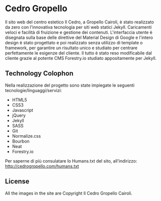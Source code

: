 # Cedro Gropello

Il sito web del centro estetico Il Cedro, a Gropello Cairoli, è stato realizzato da zero con l'innovativa tecnologia per siti web statici Jekyll. Caricamenti veloci e facilità di fruizione e gestione dei contenuti. L'interfaccia utente è disegnata sulla base delle direttive del Material Design di Google e l'intero design è stato progettato e poi realizzato senza utilizzo di template o framework, per garantire un risultato unico e studiato per centrare perfettamente le esigenze del cliente. Il tutto è stato reso modificabile dal cliente grazie al potente CMS Forestry.io studiato appositamente per Jekyll.

## Technology Colophon

Nella realizzazione del progetto sono state impiegate le seguenti tecnologie/linguaggi/servizi:

* HTML5
* CSS3
* Javascript
* jQuery
* Jekyll
* SASS
* Git
* Normalize.css
* Bourbon
* Neat
* Forestry.io

Per saperne di più consulatare lo Humans.txt del sito, all'indirizzo: http://cedrogropello.com/humans.txt

## License

All the images in the site are Copyright Il Cedro Gropello Cairoli.
